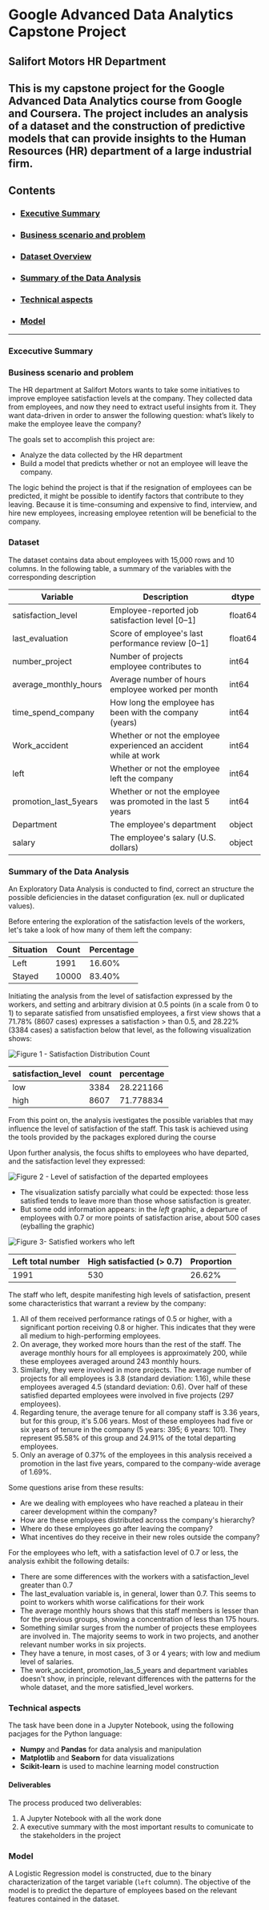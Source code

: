 # **Google Advanced Data Analytics Capstone Project**

## **Salifort Motors HR Department**

This is my capstone project for the Google Advanced Data Analytics course from Google and Coursera. The project includes an analysis  of a dataset and the construction of predictive models that can provide insights to the Human Resources (HR) department of a large industrial firm.
---

## **Contents**

- ### [**Executive Summary**](#executive_summary)

- ### [**Business scenario and problem**](#bussines_scenario)

- ### [**Dataset Overview**](#dataset)

- ### [**Summary of the Data Analysis**](#analysis)

- ### [**Technical aspects**](#technic)

- ### [**Model**](#model)

---

<a id="excecutive_summary"></a>
### **Excecutive Summary**

<a id="bussines_scenario"></a>
### **Business scenario and problem**

The HR department at Salifort Motors wants to take some initiatives to improve employee satisfaction levels at the company. They collected data from employees, and now they need to extract useful insights from it. They want data-driven in order to answer the following question: what’s likely to make the employee leave the company?

The goals set to accomplish this project are:
 - Analyze the data collected by the HR department
 - Build a model that predicts whether or not an employee will leave the company.

The logic behind the project is that if the resignation of employees can be predicted, it might be possible to identify factors that contribute to they leaving. Because it is time-consuming and expensive to find, interview, and hire new employees, increasing employee retention will be beneficial to the company.

<a id="dataset"></a>
### **Dataset**

The dataset contains data about employees with 15,000 rows and 10 columns. In the following table, a summary of the variables with the corresponding description

Variable  |Description |dtype |
-----|-----|-----|
satisfaction_level|Employee-reported job satisfaction level [0&ndash;1]|float64|
last_evaluation|Score of employee's last performance review [0&ndash;1]|float64|
number_project|Number of projects employee contributes to|int64|
average_monthly_hours|Average number of hours employee worked per month|int64|
time_spend_company|How long the employee has been with the company (years)|int64|
Work_accident|Whether or not the employee experienced an accident while at work|int64|
left|Whether or not the employee left the company|int64|
promotion_last_5years|Whether or not the employee was promoted in the last 5 years|int64|
Department|The employee's department|object|
salary|The employee's salary (U.S. dollars)|object|

<a id="analysis"></a>
### **Summary of the Data Analysis**

An Exploratory Data Analysis is conducted to find, correct an structure the possible deficiencies in the dataset configuration (ex. null or duplicated values).

Before entering the exploration of the satisfaction levels of the workers, let's take a look of how many of them left the company:

Situation|Count|Percentage|
-----|-----|-----|
Left|1991|16.60%|
Stayed|10000|83.40%|

Initiating the analysis from the level of satisfaction expressed by the workers, and setting and arbitrary division at 0.5 points (in a scale from 0 to 1) to separate satisfied from unsatisfied employees, a first view shows that a 71.78% (8607 cases) expresses a satisfaction > than 0.5, and 28.22% (3384 cases) a satisfaction below that level, as the following visualization shows:

![Figure 1 - Satisfaction Distribution Count](./images/01_satistaction_level_count.png)

satisfaction_level |count |percentage|
-----|-----|-----|
low |3384 |28.221166|
high |8607 |71.778834|

From this point on, the analysis ivestigates the possible variables that may influence the level of satisfaction of the staff. This task is achieved using the tools provided by the packages explored during the course

Upon further analysis, the focus shifts to employees who have departed, and the satisfaction level they expressed:

![Figure 2 - Level of satisfaction of the departed employees](./images/01_left.png)

- The visualization satisfy parcially what could be expected: those less satisfied tends to leave more than those whose satisfaction is greater.
- But some odd information appears: in the *left* graphic, a departure of employees with 0.7 or more points of satisfaction arise, about 500 cases (eyballing the graphic)

![Figure 3- Satisfied workers who left](./images/03_left_satisfaction_level.png)

Left total number | High satisfactied (> 0.7)| Proportion|
-----|-----|-----|
1991 |530 |26.62%|

The staff who left, despite manifesting high levels of satisfaction, present some characteristics that warrant a review by the company:
1. All of them received performance ratings of 0.5 or higher, with a significant portion receiving 0.8 or higher. This indicates that they were all medium to high-performing employees.
2. On average, they worked more hours than the rest of the staff. The average monthly hours for all employees is approximately 200, while these employees averaged around 243 monthly hours.
3. Similarly, they were involved in more projects. The average number of projects for all employees is 3.8 (standard deviation: 1.16), while these employees averaged 4.5 (standard deviation: 0.6). Over half of these satisfied departed employees were involved in five projects (297 employees).
4. Regarding tenure, the average tenure for all company staff is 3.36 years, but for this group, it's 5.06 years. Most of these employees had five or six years of tenure in the company (5 years: 395; 6 years: 101). They represent 95.58% of this group and 24.91% of the total departing employees.
5. Only an average of 0.37% of the employees in this analysis received a promotion in the last five years, compared to the company-wide average of 1.69%.

Some questions arise from these results:

- Are we dealing with employees who have reached a plateau in their career development within the company?
- How are these employees distributed across the company's hierarchy?
- Where do these employees go after leaving the company?
- What incentives do they receive in their new roles outside the company?

For the employees who left, with a satisfaction level of 0.7 or less, the analysis exhibit the following details:

- There are some differences with the workers with a satisfaction_level greater than 0.7
- The last_evaluation variable is, in general, lower than 0.7. This seems to point to workers whith worse califications for their work
- The average monthly hours shows that this staff members is lesser than for the previous groups, showing a concentration of less than 175 hours.
- Something similar surges from the number of projects these employees are involved in. The majority seems to work in two projects, and another relevant number works in six projects.
- They have a tenure, in most cases, of 3 or 4 years; with low and medium level of salaries.
- The work_accident, promotion_las_5_years and department variables doesn't show, in principle, relevant differences with the patterns for the whole dataset, and the more satisfied_level workers.

<a id="technic"></a>
### **Technical aspects**

The task have been done in a Jupyter Notebook, using the following pacjages for the Python language:
- **Numpy** and **Pandas** for data analysis and manipulation
- **Matplotlib** and **Seaborn** for data visualizations
- **Scikit-learn** is used to machine learning model construction

#### **Deliverables**

The process produced two deliverables:
1. A Jupyter Notebook with all the work done
2. A executive summary with the most important results to comunicate to the stakeholders in the project

<a id="model"></a>
### **Model**

A Logistic Regression model is constructed, due to the binary characterization of the target variable (`left` column). The objective of the model is to predict the departure of employees based on the relevant features contained in the dataset.
